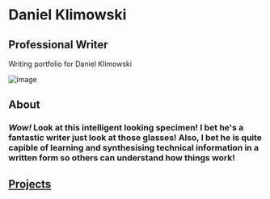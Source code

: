 # Daniel Klimowski
## Professional Writer
Writing portfolio for Daniel Klimowski

![image](https://github.com/DanielKlimowski/danielklimowski.github.io/assets/112975394/cc321e1a-100f-40b1-a078-d048220e7dd9)


## About
### **_Wow!_** Look at this intelligent looking specimen! I bet he's a fantastic writer just look at those glasses! Also, I bet he is quite capible of learning and synthesising technical information in a written form so others can understand how things work! 
## [Projects](https://danielklimowski.github.io/projects)
